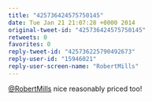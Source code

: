 ```yaml
---
title: "425736424575750145"
date: Tue Jan 21 21:07:28 +0000 2014
original-tweet-id: "425736424575750145"
retweets: 0
favorites: 0
reply-tweet-id: "425736225790492673"
reply-user-id: "15946021"
reply-user-screen-name: "RobertMills"
---
```

<a href="https://twitter.com/RobertMills">@RobertMills</a> nice reasonably priced too!
